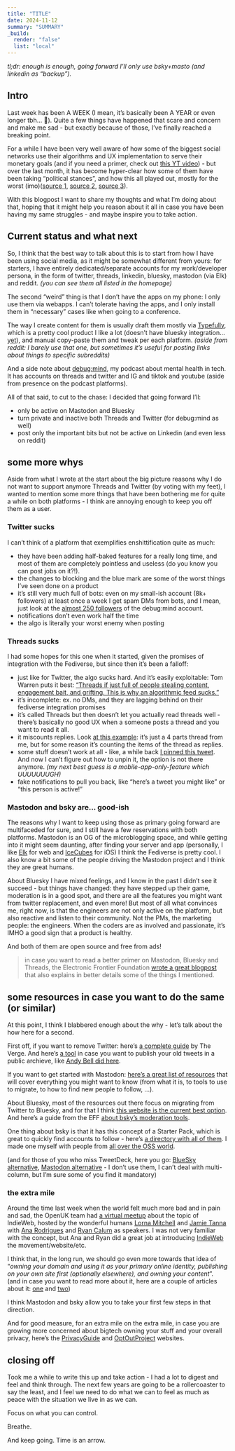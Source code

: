 ```yaml
---
title: "TITLE"
date: 2024-11-12
summary: "SUMMARY"
_build:
  render: "false"
  list: "local"
---
```


_tl;dr: enough is enough, going forward I’ll only use bsky+masto (and linkedin as “backup”)._

## Intro

Last week has been A WEEK (I mean, it’s basically been A YEAR or even longer tbh… 🫠). Quite a few things have happened that scare and concern and make me sad - but exactly because of those, I’ve finally reached a breaking point.

For a while I have been very well aware of how some of the biggest social networks use their algorithms and UX implementation to serve their monetary goals (and if you need a primer, check out [this YT video](https://www.youtube.com/watch?v=4maJty0vQjI)) - but over the last month, it has become hyper-clear how some of them have been taking “political stances”, and how this all played out, mostly for the worst (imo)([source 1](https://www.platformer.news/x-election-elon-musk-voter-fraud-misinformation/), [source 2](https://www.washingtonpost.com/technology/2024/10/16/instagram-limits-political-content-shadowban-election-posts/), [source 3](https://www.usermag.co/p/algorithms-are-making-political-speech)).

With this blogpost I want to share my thoughts and what I’m doing about that, hoping that it might help you reason about it all in case you have been having my same struggles - and maybe inspire you to take action.

## Current status and what next

So, I think that the best way to talk about this is to start from how I have been using social media, as it might be somewhat different from yours: for starters, I have entirely dedicated/separate accounts for my work/developer persona, in the form of twitter, threads, linkedin, bluesky, mastodon (via Elk) and reddit. _(you can see them all listed in the homepage)_

The second “weird” thing is that I don’t have the apps on my phone: I only use them via webapps. I can’t tolerate having the apps, and I only install them in “necessary” cases like when going to a conference.

The way I create content for them is usually draft them mostly via [Typefully](https://typefully.com/), which is a pretty cool product I like a lot (doesn’t have bluesky integration… [yet](https://typefully.canny.io/feature-requests/p/publish-to-bluesky)), and manual copy-paste them and tweak per each platform. _(aside from reddit: I barely use that one, but sometimes it’s useful for posting links about things to specific subreddits)_

And a side note about [debug:mind](https://debug-mind.com/), my podcast about mental health in tech. It has accounts on threads and twitter and IG and tiktok and youtube (aside from presence on the podcast platforms).

All of that said, to cut to the chase: I decided that going forward I’ll:

- only be active on Mastodon and Bluesky
- turn private and inactive both Threads and Twitter (for debug:mind as well)
- post only the important bits but not be active on Linkedin (and even less on reddit)

## some more whys

Aside from what I wrote at the start about the big picture reasons why I do not want to support anymore Threads and Twitter (by voting with my feet), I wanted to mention some more things that have been bothering me for quite a while on both platforms - I think are annoying enough to keep you off them as a user.

### Twitter sucks

I can’t think of a platform that exemplifies enshittification quite as much:

- they have been adding half-baked features for a really long time, and most of them are completely pointless and useless (do you know you can post jobs on it?!).
- the changes to blocking and the blue mark are some of the worst things I’ve seen done on a product
- it’s still very much full of bots: even on my small-ish account (8k+ followers) at least once a week I get spam DMs from bots, and I mean, just look at the [almost 250 followers](https://x.com/debug_mind/followers) of the debug:mind account.
- notifications don’t even work half the time
- the algo is literally your worst enemy when posting

### Threads sucks

I had some hopes for this one when it started, given the promises of integration with the Fediverse, but since then it’s been a falloff:

- just like for Twitter, the algo sucks hard. And it’s easily exploitable: Tom Warren puts it best: [“Threads if just full of people stealing content, engagement bait, and grifting. This is why an algorithmic feed sucks.”](https://www.threads.net/@tomwarrenuk/post/DCL59cZNuBt?xmt=AQGzDL7iZt-FhYVg2xTSipG2G68bG6LC4VsebsdAh4oidA)
- it’s incomplete: ex. no DMs, and they are lagging behind on their fediverse integration promises
- it’s called Threads but then doesn’t let you actually read threads well - there’s basically no good UX when a someone posts a thread and you want to read it all.
- it miscounts replies. Look [at this example](https://www.threads.net/@kelset.dev/post/DCHJDVcIiQ6?xmt=AQGz_qnevgKKz1L8luFqfS0Whyve5kiLsJ9n0eXoqlMvrQ): it’s just a 4 parts thread from me, but for some reason it’s counting the items of the thread as replies.
- some stuff doesn’t work at all - like, a while back [I pinned this tweet](https://www.threads.net/@kelset.dev/post/C90MKTqIlbk?xmt=AQGz_qnevgKKz1L8luFqfS0Whyve5kiLsJ9n0eXoqlMvrQ). And now I can’t figure out how to unpin it, the option is not there anymore. _(my next best guess is a mobile-app-only-feature which UUUUUUUGH)_
- fake notifications to pull you back, like “here’s a tweet you might like” or “this person is active!”

### Mastodon and bsky are… good-ish

The reasons why I want to keep using those as primary going forward are multifaceded for sure, and I still have a few reservations with both platforms. Mastodon is an OG of the microblogging space, and while getting into it might seem daunting, after finding your server and app (personally, I like [Elk](https://elk.zone) for web and [IceCubes](https://github.com/Dimillian/IceCubesApp) for iOS) I think the Fediverse is pretty cool. I also know a bit some of the people driving the Mastodon project and I think they are great humans.

About Bluesky I have mixed feelings, and I know in the past I didn’t see it succeed - but things have changed: they have stepped up their game, moderation is in a good spot, and there are all the features you might want from twitter replacement, and even more! But most of all what convinces me, right now, is that the engineers are not only active on the platform, but also reactive and listen to their community. Not the PMs, the marketing people: the engineers. When the coders are as involved and passionate, it’s IMHO a good sign that a product is healthy.

And both of them are open source and free from ads!

> in case you want to read a better primer on Mastodon, Bluesky and Threads, the Electronic Frontier Foundation [wrote a great blogpost](https://www.eff.org/deeplinks/2024/06/whats-difference-between-mastodon-bluesky-and-threads) that also explains in better details some of the things I mentioned.

## some resources in case you want to do the same (or similar)

At this point, I think I blabbered enough about the why - let’s talk about the how here for a second.

First off, if you want to remove Twitter: here’s [a complete guide](https://www.theverge.com/24293448/x-twitter-musk-deactivate-how-to) by The Verge. And here’s [a tool](https://github.com/tweetback/tweetback) in case you want to publish your old tweets in a public archieve, like [Andy Bell did here](https://bsky.app/profile/bell.bz/post/3la7m64nab725).

If you want to get started with Mastodon: [here’s a great list of resources](https://mementomori.social/the-mastodon-list/) that will cover everything you might want to know (from what it is, to tools to use to migrate, to how to find new people to follow, …).

About Bluesky, most of the resources out there focus on migrating from Twitter to Bluesky, and for that I think [this website is the current best option](https://www.bluesky-migrate.com/). And here’s a guide from the EFF [about bsky’s moderation tools](https://www.eff.org/deeplinks/2024/06/how-clean-your-bluesky-feed).

One thing about bsky is that it has this concept of a Starter Pack, which is great to quickly find accounts to follow - here’s [a directory with all of them](https://blueskydirectory.com/starter-packs/all). I made one myself with people from [all over the OSS world](https://bsky.app/starter-pack/kelset.dev/3l7vrkvoxh225).

(and for those of you who miss TweetDeck, here you go: [BlueSky alternative](https://deck.blue/), [Mastodon alternative](https://mastodeck.com/) - I don’t use them, I can’t deal with multi-column, but I’m sure some of you find it mandatory)

### the extra mile

Around the time last week when the world felt much more bad and in pain and sad, the OpenUK team had [a virtual meetup](https://www.meetup.com/openuk/events/303912333/) about the topic of IndieWeb, hosted by the wonderful humans [Lorna Mitchell](https://lornajane.net/) and [Jamie Tanna](https://www.jvt.me/) with [Ana Rodrigues](https://ohhelloana.blog/) and [Ryan Calum](https://calumryan.com/) as speakers. I was not very familiar with the concept, but Ana and Ryan did a great job at introducing [IndieWeb](https://indieweb.org) the movement/website/etc.

I think that, in the long run, we should go even more towards that idea of “_owning your domain and using it as your primary online identity, publishing on your own site first (optionally elsewhere), and owning your content_”. (and in case you want to read more about it, here are a couple of articles about it: [one](https://paulrobertlloyd.com/2024/201/s1/peckham_digital/) and [two](https://theadhocracy.co.uk/wrote/one-year-in-the-indieweb))

I think Mastodon and bsky allow you to take your first few steps in that direction.

And for good measure, for an extra mile on the extra mile, in case you are growing more concerned about bigtech owning your stuff and your overall privacy, here’s the [PrivacyGuide](https://www.privacyguides.org/en/) and [OptOutProject](https://www.optoutproject.net/) websites.

## closing off

Took me a while to write this up and take action - I had a lot to digest and feel and think through. The next few years are going to be a rollercoaster to say the least, and I feel we need to do what we can to feel as much as peace with the situation we live in as we can.

Focus on what you can control.

Breathe.

And keep going. Time is an arrow.
